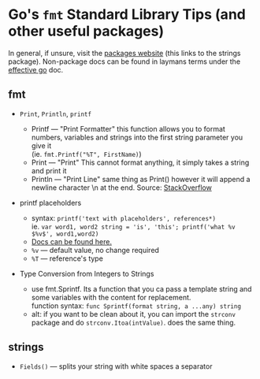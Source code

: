 # Go's `fmt` Standard Library Tips (and other useful packages)

In general, if unsure, visit the [packages website](https://pkg.go.dev/strings#section-sourcefiles) (this links to the strings package). Non-package docs can be found in laymans terms under the [effective go](https://go.dev/doc/effective_go#functions) doc.
<!-- TODO: Find official docs for go non-package keywords ie `range` -->

## fmt

- `Print`, `Println`, `printf`
    - Printf &#8212; "Print Formatter" this function allows you to format numbers, variables and strings into the first string parameter you give it  
    (ie. `fmt.Printf("%T", FirstName)`)
    - Print &#8212; "Print" This cannot format anything, it simply takes a string and print it
    - Println &#8212; "Print Line" same thing as Print() however it will append a newline character \n at the end.
    Source: [StackOverflow](https://stackoverflow.com/questions/53879154/println-vs-printf-vs-print-in-go)

- printf placeholders
    - syntax: `printf('text with placeholders', references*)`  
        ie. `var word1, word2 string = 'is', 'this'; printf('what %v $%v$', word1,word2)`
    - [Docs can be found here.](https://pkg.go.dev/fmt#hdr-Printing)
    - `%v` &#8212; default value, no change required
    - `%T` &#8212; reference's type

- Type Conversion from Integers to Strings
    - use fmt.Sprintf. Its a function that you ca pass a template string and some variables with the content for replacement.  
        function syntax: `func Sprintf(format string, a ...any) string`
    - alt: if you want to be clean about it, you can import the `strconv` package and do `strconv.Itoa(intValue)`. does the same thing.

## strings

- `Fields()` &#8212; splits your string with white spaces a separator
